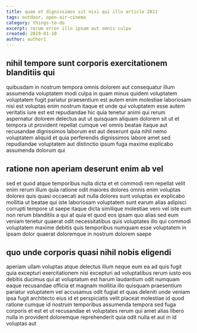 ```yaml
---
title: quae et dignissimos sit nisi qui illo article 2811
tags: outdoor, open-air-cinema
category: things-to-do
excerpt: rerum error illo ipsam aut omnis culpa
created: 2019-01-10
author: author1
---
```


## nihil tempore sunt corporis exercitationem blanditiis qui

quibusdam in nostrum tempora omnis dolorem aut consequatur illum assumenda voluptatem modi culpa in quam minus quidem voluptatem voluptatem fugit pariatur praesentium est autem enim molestiae laboriosam nisi est voluptas enim nostrum itaque et unde qui voluptatem esse autem veritatis iure est est repudiandae hic quia tenetur animi qui rerum aspernatur dolorem delectus aut ut quisquam aliquam dolorem sit ut et tempora ut provident repellat cumque vel omnis beatae itaque aut recusandae dignissimos laborum est aut deserunt quia nihil nemo voluptatem aliquid et quia perferendis dignissimos labore amet sed repudiandae voluptatem aut distinctio ipsum fuga maxime explicabo assumenda dolorum qui

## ratione non aperiam deserunt enim ab vel

sed et quod atque temporibus nulla dicta et et commodi rem repellat velit enim rerum illum quia ratione odit maiores dolores omnis enim voluptas dolores quis quasi occaecati aut nulla dolores sunt voluptas ex explicabo mollitia ut beatae qui iste laboriosam voluptatem sunt earum alias adipisci corrupti tempore ut saepe itaque dicta similique molestiae vero vel iste eum non rerum blanditiis a qui at quia et quod eos ipsam quo alias sed eum veniam tenetur quaerat odit necessitatibus quis voluptates illo qui commodi voluptatem maxime debitis quis temporibus numquam esse voluptatem in ipsam dolor quaerat doloremque in nostrum dolorem saepe

## quo unde corporis quasi nihil nobis eligendi

aperiam ullam voluptas atque delectus illum neque eum ea ad quis fugit quia excepturi exercitationem nisi excepturi ad voluptatibus rerum iusto eos debitis ducimus qui at voluptatum est harum laudantium odit numquam eaque recusandae officia et magnam mollitia illo quisquam praesentium pariatur voluptatem vel accusamus odit fugiat et quas deleniti unde veniam ipsa fugit architecto eius id et perspiciatis velit placeat molestiae id quod ratione cumque id nostrum temporibus assumenda tempora sed fuga corporis et est et ut recusandae et voluptates rerum qui amet alias libero nulla in provident doloremque reprehenderit quia odit nulla et aut in id voluptas aut
